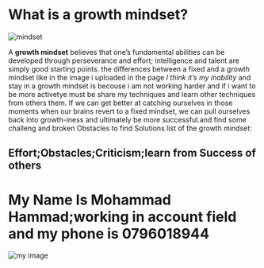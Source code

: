 # What is a growth mindset?

![mindset](https://camo.githubusercontent.com/4e257410235d3c9a4081086ce0589e8e55fcb127125a7cbbe70ba0b613f4959a/68747470733a2f2f6972702d63646e2e6d756c746973637265656e736974652e636f6d2f30363964356439332f646d73337265702f6d756c74692f66697865642e706e67)


A **growth mindset** believes that one’s fundamental abilities can be developed through perseverance and effort; intelligence and talent are simply good starting points.
the differences between a fixed and a growth mindset like in the image i uploaded in the page
*I think it’s my inability* and stay in a growth mindset is becouse i am not working harder and if i want to be more activetye must be share my techniques and learn other techniques from others them. If we can get better at catching ourselves in those moments when our brains revert to a fixed mindset, we can pull ourselves back into growth-iness and ultimately be more successful.and find some challeng and broken Obstacles to find Solutions
list of the growth mindset:
## Effort;Obstacles;Criticism;learn from Success of others

# My Name Is Mohammad Hammad;working in account field and my phone is 0796018944
![my image](https://pbs.twimg.com/profile_images/653816883909627904/qzpJ6uxO.jpg)
